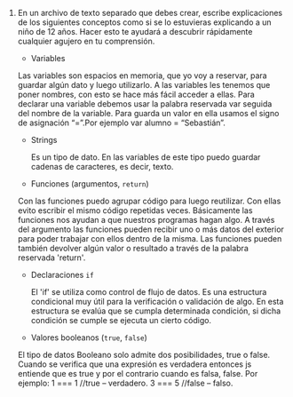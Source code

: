 1. En un archivo de texto separado que debes crear, escribe explicaciones de los siguientes conceptos como si se lo estuvieras explicando a un niño de 12 años. Hacer esto te ayudará a descubrir rápidamente cualquier agujero en tu comprensión.

	* Variables

	 Las variables son espacios en memoria, que yo voy a reservar, para guardar algún dato y luego utilizarlo. A las variables les tenemos que poner nombres, con esto se hace más fácil acceder a ellas. Para declarar una variable debemos usar la palabra reservada var seguida del nombre de la variable. Para guarda un valor en ella usamos el signo de asignación “=”.Por ejemplo var alumno = “Sebastián”.


	* Strings

	  Es un tipo de dato. En las variables de este tipo puedo guardar cadenas de caracteres, es decir, texto. 


	* Funciones (argumentos, `return`)

     Con las funciones puedo agrupar código para luego reutilizar. Con ellas evito escribir el mismo código repetidas veces. Básicamente las funciones nos ayudan a que nuestros programas hagan algo.
     A través del argumento las funciones pueden recibir uno o más datos del exterior para poder trabajar con ellos dentro de la misma.
     Las funciones pueden también devolver algún valor o resultado a través de la palabra reservada 'return'.



	* Declaraciones `if`

      El 'if' se utiliza como control de flujo de datos. Es una estructura condicional muy útil para la verificación o validación de algo. En esta estructura se evalúa que se cumpla determinada condición, si dicha condición se cumple se ejecuta un cierto código.

	* Valores booleanos (`true`, `false`)

	 El tipo de datos Booleano solo admite dos posibilidades, true o false. Cuando se verifica que una expresión es verdadera entonces js entiende que es true y por el contrario cuando es falsa, false. Por ejemplo: 1 === 1   //true – verdadero.
                                                                                  3 === 5  //false – falso.
